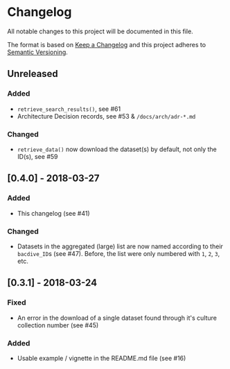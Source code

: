 # Changelog

All notable changes to this project will be documented in this file.

The format is based on [Keep a Changelog](http://keepachangelog.com/en/1.0.0/)
and this project adheres to [Semantic Versioning](http://semver.org/spec/v2.0.0.html).

## Unreleased

### Added

- `retrieve_search_results()`, see #61
- Architecture Decision records, see #53 & `/docs/arch/adr-*.md`

### Changed

- `retrieve_data()` now download the dataset(s) by default, not only the ID(s), see #59 

## [0.4.0] - 2018-03-27

### Added

- This changelog (see #41)

### Changed

- Datasets in the aggregated (large) list are now named according to their 
`bacdive_ID`s (see #47). Before, the list were only numbered with `1`, `2`, `3`,
etc.

## [0.3.1] - 2018-03-24

### Fixed

- An error in the download of a single dataset found through it's culture collection number (see #45)

### Added

- Usable example / vignette in the README.md file (see #16)

